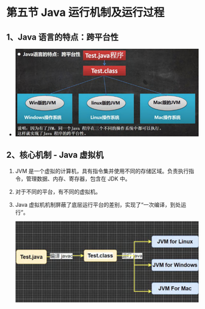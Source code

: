 # 第五节 Java 运行机制及运行过程

## 1、Java 语言的特点：跨平台性

- ![](https://raw.githubusercontent.com/wehome-h/typora-images-repository/main/images/20240413152142.png)

## 2、核心机制 - Java 虚拟机

1. JVM 是一个虚拟的计算机，具有指令集并使用不同的存储区域。负责执行指令，管理数据、内存、寄存器，包含在 JDK 中。

2. 对于不同的平台，有不同的虚拟机。

3. Java 虚拟机机制屏蔽了底层运行平台的差别，实现了“一次编译，到处运行”。

   ![](https://raw.githubusercontent.com/wehome-h/typora-images-repository/main/images/20240413152511.png)
